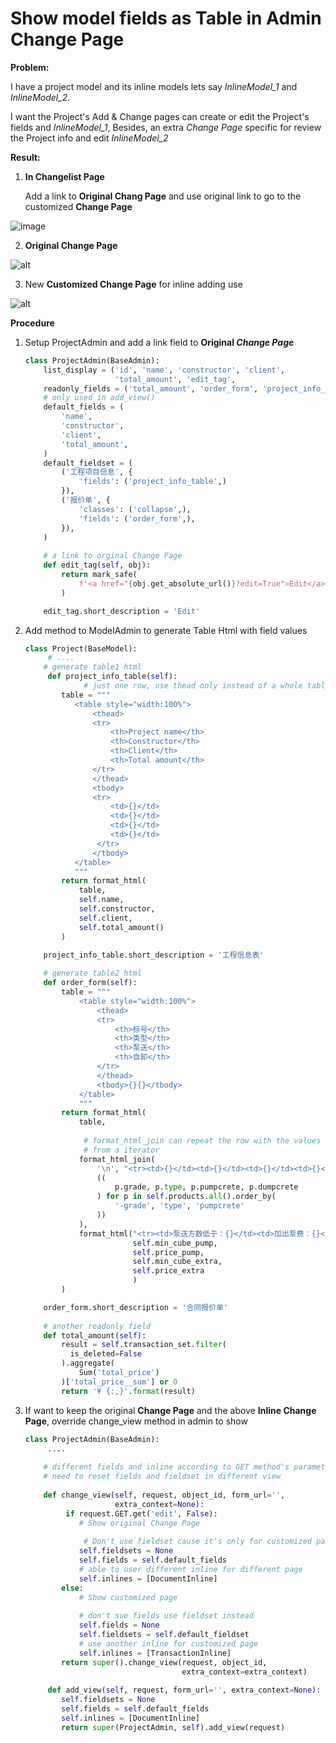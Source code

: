 # Show model fields as Table in Admin Change Page

**Problem:**

I have a project model and its inline models lets say *InlineModel_1* and *InlineModel_2*.

I want the Project's Add & Change pages can create or edit the Project's fields and *InlineModel_1*,  Besides, an extra *Change Page* specific for review the Project info and edit *InlineModel_2*



**Result:**

1. **In Changelist Page**  

   Add a link to **Original Chang Page** and use original link to go to the customized **Change Page**

![image](media/15590240034695/Pasted_Image_8_05_19__6_01_PM.png)



2. **Original Change Page**

![alt](media/15590240034695/Pasted_Image_9_05_19__10_41_AM.png)


3. New **Customized Change Page** for inline adding use

![alt](media/15590240034695/Pasted_Image_8_05_19__5_45_PM.png)



**Procedure**

1. Setup ProjectAdmin and add a link field to **Original *Change Page***

   ```python
   class ProjectAdmin(BaseAdmin):
       list_display = ('id', 'name', 'constructor', 'client',
                       'total_amount', 'edit_tag',
       readonly_fields = ('total_amount', 'order_form', 'project_info_table')
       # only used in add_view()
       default_fields = (
           'name',
           'constructor',
           'client',
           'total_amount',
       )
       default_fieldset = (
           ('工程项目信息', {
               'fields': ('project_info_table',)
           }),
           ('报价单', {
               'classes': ('collapse',),
               'fields': ('order_form',),
           }),
       )
                       
       # a link to orginal Change Page
       def edit_tag(self, obj):
           return mark_safe(
               f'<a href="{obj.get_absolute_url()}?edit=True">Edit</a>'
           )
   
       edit_tag.short_description = 'Edit'
   ```

   

2. Add method to ModelAdmin to generate Table Html with field values

   ```python
   class Project(BaseModel):
   		# ....
       # generate table1 html
   		def project_info_table(self):
   				# just one row, use thead only instead of a whole table
           table = """
              <table style="width:100%">
                  <thead>
                  <tr>
                      <th>Project name</th>
                      <th>Constructor</th>
                      <th>Client</th>
                      <th>Total amount</th>
                  </tr>
                  </thead>
                  <tbody>
                  <tr>
                      <td>{}</td>
                      <td>{}</td>
                      <td>{}</td>
                      <td>{}</td>
                   </tr>
                  </tbody>
              </table>
              """
           return format_html(
               table,
               self.name,
               self.constructor,
               self.client,
               self.total_amount()
           )
   
       project_info_table.short_description = '工程信息表'
       
       # generate table2 html
       def order_form(self):
           table = """
               <table style="width:100%">
                   <thead>
                   <tr>
                       <th>标号</th>
                       <th>类型</th>
                       <th>泵送</th>
                       <th>自卸</th>
                   </tr>
                   </thead>
                   <tbody>{}{}</tbody>
               </table>
               """
           return format_html(
               table,
             	
             	# format_html_join can repeat the row with the values
             	# from a iterator
               format_html_join(
                   '\n', "<tr><td>{}</td><td>{}</td><td>{}</td><td>{}</td></tr>",
                   ((
                       p.grade, p.type, p.pumpcrete, p.dumpcrete
                   ) for p in self.products.all().order_by(
                       '-grade', 'type', 'pumpcrete'
                   ))
               ),
               format_html("<tr><td>泵送方数低于：{}</td><td>加出泵费：{}</td><td>方数低于：{}</td><td>加空载费：{}</td></tr>",
                           self.min_cube_pump,
                           self.price_pump,
                           self.min_cube_extra,
                           self.price_extra
                           )
           )
   
       order_form.short_description = '合同报价单'    
       
       # another readonly field
       def total_amount(self):
           result = self.transaction_set.filter(
             is_deleted=False
           ).aggregate(
               Sum('total_price')
           )['total_price__sum'] or 0
           return '¥ {:,}'.format(result)
   ```

   

3. If want to keep the original **Change Page** and the above **Inline Change Page**, override change_view method in admin to show

   ```python
   class ProjectAdmin(BaseAdmin):
   		....
       
       # different fields and inline according to GET method's parameter
       # need to reset fields and fieldset in different view
       
       def change_view(self, request, object_id, form_url='',
                       extra_context=None):
       		if request.GET.get('edit', False):
               # Show original Change Page
               
             	# Don't use fieldset cause it's only for customized page
               self.fieldsets = None
               self.fields = self.default_fields
               # able to user different inline for different page
               self.inlines = [DocumentInline]
           else:
               # Show customized page
               
               # don't sue fields use fieldset instead
               self.fields = None
               self.fieldsets = self.default_fieldset
               # use another inline for customized page
               self.inlines = [TransactionInline]
           return super().change_view(request, object_id,
                                      extra_context=extra_context)
         
   		def add_view(self, request, form_url='', extra_context=None):
           self.fieldsets = None
           self.fields = self.default_fields
           self.inlines = [DocumentInline]
           return super(ProjectAdmin, self).add_view(request)
   ```

   

